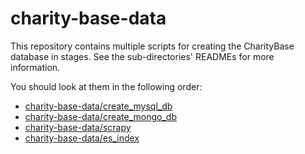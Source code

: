 # charity-base-data

This repository contains multiple scripts for creating the CharityBase database in stages.  See the sub-directories' READMEs for more information.

You should look at them in the following order:
* [charity-base-data/create_mysql_db](create_mysql_db)
* [charity-base-data/create_mongo_db](create_mongo_db)
* [charity-base-data/scrapy](scrapy)
* [charity-base-data/es_index](es_index)
